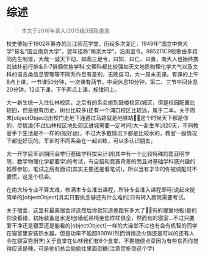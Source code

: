 
# 综述  

> 本文于2016年录入/2015级3班陈俊渝  

校史肇始于1902年筹办的三江师范学堂，历经多次变迁，1949年“国立中央大学”易名“国立南京大学”，翌年径称“南京大学”，沿用至今。985211C9校歌由李叔同先生制谱，大哉一诚天下动，如鼎三足兮，曰知、曰仁、曰勇，南大人也始终携其诚朴前行排名5-7徘徊优势学科:文理科都比较强如天文地质物理化学大气以及文科的语言类信息管理等不同系作息有差别，无晚自习，大一周末无课。有课的上午8点上课，一节课50分钟，一次课有两节，中间休息10分钟，第二、三节中间休息20分钟，12点下课，下午两点上课，规律同上。  

大一新生统一入住仙林校区，之后有的系会搬到鼓楼校区(城区，但是校园配置比较旧，但是很有历史，树也比较多)还有一个浦口校区比较远，属于二本。关于周末[objectObject]出校门走地下通道过马路就是地铁站这个时候天下都是你的，尽情浪(不过仙林校区地处郊区进城需要一定时间)大一新生军训20天，不同教官手下生活是不一样的(祝好运)，不过大多数情况下都是比较水的，教官一般情况下都挺好玩的，军训时不同系会在一起训练，可以多认识朋友。  

大一开学后军训期间会举行基础学科拔尖计划(其中有一个比较特殊的匡亚明学院，数学物理化学都要学)的考试，有自招和竞赛背景的而且对基础学科感兴趣的推荐参加，笔试之后有面试(其实主要还是看笔试)，所以当有才华的你被调配时不要慌，这是个机会。  

在南大转专业不算太难，修满本专业准出课程，所转专业准入课程即可(说起来挺简单的[objectObject]其实只要执念够还有什么难的)只有转入商院需要考试。  

关于宿舍，这里有最美宿舍评选然后你就知道差距有多大了有的寝室地板(是的你没看错，初始装备是水泥地)墙纸吊椅坐垫样样俱全，然而有的寝室…不过只要爱干净还是寝室还是能看的[objectObject]一样的大澡堂不过也有会有机智的同学在寝室里安装热水器，但是功率不能超800W(然而悄悄烫火锅还是可以的还有人会在寝室秀厨艺)关于食堂在仙林我们有6个食堂，不要随便点菜因为有些东西你觉得应该是辣，可是他们总会偷偷往里面倒糖(注意赏析倒这个字)  


